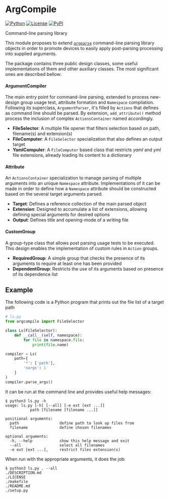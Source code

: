 # ArgCompile

[![Python](https://img.shields.io/badge/python-3.6-red)][Python]
[![License](https://img.shields.io/github/license/artu-hnrq/argcompile)][License]
[![PyPI](https://img.shields.io/pypi/v/argcompile?color=blue)][PyPI]

Command-line parsing library

This module proposes to extend [`argparse`][4] command-line parsing library objects in order to promote devices to easily apply post-parsing processing into supplied arguments.

The package contains three public design classes, some useful implementations of them and other auxiliary classes. The most significant ones are described bellow:


#### ArgumentCompiler
The main entry point for command-line parsing, extended to process new-design group usage test, attribute formation and `Namespace` compilation. Following its superclass, `ArgumentParser`, it's filled by `Actions` that defines as command line should be parsed. By extension, `add_attribute()` method process the inclusion of complex `ActionsContainer` named accordingly.

- **FileSelector**: A multiple file opener that filters selection based on path, filename(s) and extension(s)
- **FileComputer**: A `FileSelector` specialization that also defines an output target
- **YamlCompuler**: A `FileComputer` based class that restricts _yaml_ and _yml_ file extensions, already loading its content to a dictionary


#### Attribute
An `ActionsContainer` specialization to manage parsing of multiple arguments into an unique `Namespace` attribute. Implementations of it can be made in order to define how a `Namespace` attribute should be constructed based on the several target arguments parsed.

- **Target**: Defines a reference collection of the main parsed object
- **Extension**: Designed to accumulate a list of extensions, allowing defining special arguments for desired options
- **Output**: Defines title and opening-mode of a writing file


#### CustomGroup
A group-type class that allows post parsing usage tests to be executed. This design enables the implementation of custom rules in `Action` groups.

- **RequiredGroup**: A simple group that checks the presence of its arguments to require at least one has been provided
- **DependentGroup**: Restricts the use of its arguments based on presence of its dependence list


## Example

The following code is a Python program that prints out the file list of a target path
```python
# ls.py
from argcompile import FileSelector

class Ls(FileSelector):
	def __call__(self, namespace):
		for file in namespace.file:
			print(file.name)

compiler = Ls(
	path={
		'*': ['path'],
		'nargs': 1
	}
)
compiler.parse_args()
```

It can be run at the command line and provides useful help messages:
```
$ python3 ls.py -h
usage: ls.py [-h] [--all] [-e ext [ext ...]]
           path [filename [filename ...]]

positional arguments:
  path                  define path to look up files from
  filename              define chosen filenames

optional arguments:
  -h, --help            show this help message and exit
  --all                 select all filenames
  -e ext [ext ...],     restrict files extension(s)
```

When run with the appropriate arguments, it does the job:
```
$ python3 ls.py . --all
./DESCRIPTION.md
./LICENSE
./makefile
./README.md
./setup.py
```

  [Python]: https://www.python.org/downloads/
  [License]: https://github.com/artu-hnrq/argcompile/blob/master/LICENSE
  [PyPI]: https://pypi.org/project/argcompile
  [4]: https://docs.python.org/3/library/argparse.html
